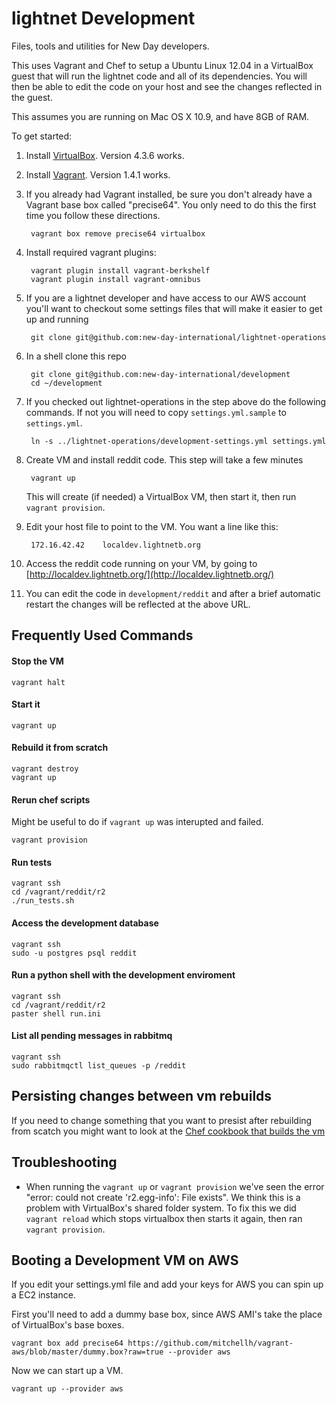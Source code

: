 # lightnet Development

Files, tools and utilities for New Day developers.

This uses Vagrant and Chef to setup a Ubuntu Linux 12.04 in a VirtualBox guest that will run the lightnet code and all of its dependencies.  You will then be able to edit the code on your host and see the changes reflected in the guest.

This assumes you are running on Mac OS X 10.9, and have 8GB of RAM.

To get started:

1. Install [VirtualBox](https://www.virtualbox.org/wiki/Downloads). Version 4.3.6 works.
1. Install [Vagrant](http://downloads.vagrantup.com/).  Version 1.4.1 works.
1. If you already had Vagrant installed, be sure you don't already have a
Vagrant base box called "precise64".  You only need to do this the first time you follow these directions.

        vagrant box remove precise64 virtualbox

1. Install required vagrant plugins:
	
        vagrant plugin install vagrant-berkshelf
        vagrant plugin install vagrant-omnibus

1. If you are a lightnet developer and have access to our AWS account you'll want to checkout some
settings files that will make it easier to get up and running
        
        git clone git@github.com:new-day-international/lightnet-operations

1. In a shell clone this repo

        git clone git@github.com:new-day-international/development
        cd ~/development

1. If you checked out lightnet-operations in the step above do the following commands.
If not you will need to copy `settings.yml.sample` to `settings.yml`.

        ln -s ../lightnet-operations/development-settings.yml settings.yml
     
1. Create VM and install reddit code.  This step will take a few minutes

        vagrant up

    This will create (if needed) a VirtualBox VM, then start it, then run `vagrant provision`.  

1. Edit your host file to point to the VM.  You want a line like this:

    	172.16.42.42	localdev.lightnetb.org
        
1. Access the reddit code running on your VM, by going to
[http://localdev.lightnetb.org/](http://localdev.lightnetb.org/)

1. You can edit the code in `development/reddit` and after a brief automatic
restart the changes will be reflected at the above URL.

## Frequently Used Commands 

#### Stop the VM
    
    vagrant halt
    
#### Start it
    
    vagrant up
    
#### Rebuild it from scratch 
    
    vagrant destroy
    vagrant up

#### Rerun chef scripts 

Might be useful to do if `vagrant up` was interupted and failed.

    vagrant provision

#### Run tests

    vagrant ssh
    cd /vagrant/reddit/r2
    ./run_tests.sh

#### Access the development database

    vagrant ssh
    sudo -u postgres psql reddit

#### Run a python shell with the development enviroment

    vagrant ssh
    cd /vagrant/reddit/r2
    paster shell run.ini

#### List all pending messages in rabbitmq

    vagrant ssh
    sudo rabbitmqctl list_queues -p /reddit

## Persisting changes between vm rebuilds

If you need to change something that you want to presist after rebuilding
from scatch you might want to look at the [Chef cookbook that builds the
vm](https://github.com/new-day-international/chef-lightnet)

## Troubleshooting

* When running the `vagrant up` or `vagrant provision` we've seen the error
"error: could not create 'r2.egg-info': File exists".  We think this is a
problem with VirtualBox's shared folder system.  To fix this we did `vagrant
reload` which stops virtualbox then starts it again, then ran `vagrant
provision`.

## Booting a Development VM on AWS

If you edit your settings.yml file and add your keys for AWS you can spin up a 
EC2 instance.

First you'll need to add a dummy base box, since AWS AMI's take the place of 
VirtualBox's base boxes.

    vagrant box add precise64 https://github.com/mitchellh/vagrant-aws/blob/master/dummy.box?raw=true --provider aws

Now we can start up a VM.
   
    vagrant up --provider aws

